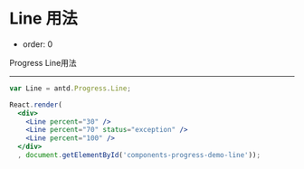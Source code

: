# Line 用法

- order: 0

Progress Line用法

---

````jsx
var Line = antd.Progress.Line;

React.render(
  <div>
    <Line percent="30" />
    <Line percent="70" status="exception" />
    <Line percent="100" />
  </div>
  , document.getElementById('components-progress-demo-line'));
````
